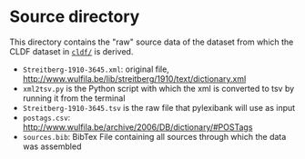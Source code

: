# Source directory

This directory contains the "raw" source data of the dataset from which the
CLDF dataset in [`cldf/`](../cldf) is derived.

- `Streitberg-1910-3645.xml`: original file, http://www.wulfila.be/lib/streitberg/1910/text/dictionary.xml
- `xml2tsv.py` is the Python script with which the xml is converted to tsv by running it from the terminal
- `Streitberg-1910-3645.tsv` is the raw file that pylexibank will use as input
- `postags.csv`: http://www.wulfila.be/archive/2006/DB/dictionary/#POSTags
- `sources.bib`: BibTex File containing all sources through which the data was assembled